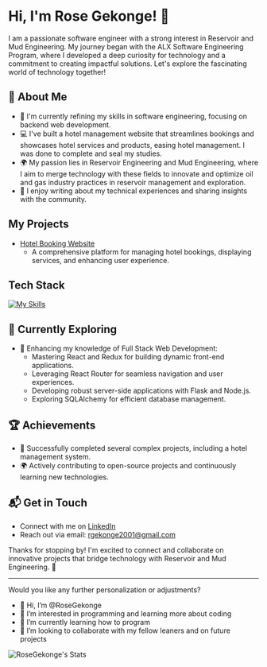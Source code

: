 # Hi, I'm Rose Gekonge! 👋

I am a passionate software engineer with a strong interest in Reservoir and Mud Engineering. My journey began with the ALX Software Engineering Program, where I developed a deep curiosity for technology and a commitment to creating impactful solutions. Let's explore the fascinating world of technology together!



## 🚀 About Me

- 🔭 I'm currently refining my skills in software engineering, focusing on backend web development.
- 💻 I've built a hotel management website that streamlines bookings and showcases hotel services and products, easing hotel management. I was done to complete and seal my studies.
- 🌍 My passion lies in Reservoir Engineering and Mud Engineering, where I aim to merge technology with these fields to innovate and optimize oil and gas industry practices in reservoir management and exploration.
- 📝 I enjoy writing about my technical experiences and sharing insights with the community.

## My Projects

- [Hotel Booking Website](https://github.com/RoseGekonge/La_Brasserie)
  - A comprehensive platform for managing hotel bookings, displaying services, and enhancing user experience.

## Tech Stack

[![My Skills](https://skillicons.dev/icons?i=python,flask,react,nodejs,js,html,css,c)](https://skillicons.dev)

## 🌱 Currently Exploring

- 🚀 Enhancing my knowledge of Full Stack Web Development:
  - Mastering React and Redux for building dynamic front-end applications.
  - Leveraging React Router for seamless navigation and user experiences.
  - Developing robust server-side applications with Flask and Node.js.
  - Exploring SQLAlchemy for efficient database management.

## 🏆 Achievements

- 🌟 Successfully completed several complex projects, including a hotel management system.
- 🌍 Actively contributing to open-source projects and continuously learning new technologies.

## 📬 Get in Touch

- Connect with me on [LinkedIn](www.linkedin.com/in/rose-gekonge-071657249)
- Reach out via email: [rgekonge2001@gmail.com](mailto:rgekonge2001@gmail.com)

Thanks for stopping by! I'm excited to connect and collaborate on innovative projects that bridge technology with Reservoir and Mud Engineering. 🚀

<!--

Here are some ideas to get you started:

- 🔭 I’m currently working on ...
- 🌱 I’m currently learning ...
- 👯 I’m looking to collaborate on ...
- 🤔 I’m looking for help with ...
- 💬 Ask me about ...
- 📫 How to reach me: ...
- 😄 Pronouns: ...
- ⚡ Fun fact: ...
-->

---

Would you like any further personalization or adjustments?

- 👋 Hi, I’m @RoseGekonge
- 👀 I’m interested in programming and learning more about coding
- 🌱 I’m currently learning how to program
- 💞️ I’m looking to collaborate with my fellow leaners and on future projects

  
![RoseGekonge's Stats](https://github-readme-stats.vercel.app/api?username=RoseGekonge&theme=vue-dark&show_icons=true&hide_border=true&count_private=true)
<!---
RoseGekonge/RoseGekonge is a ✨ special ✨ repository because its `README.md` (this file) appears on your GitHub profile.
You can click the Preview link to take a look at your changes.
--->
